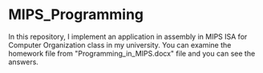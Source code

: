 # MIPS_Programming

In this repository, I implement an application in assembly in MIPS ISA for Computer Organization class in my university. You can examine the homework file from "Programming_in_MIPS.docx" file and you can see the answers.
